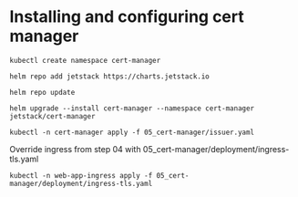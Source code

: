 # Installing and configuring cert manager

```
kubectl create namespace cert-manager
```

```
helm repo add jetstack https://charts.jetstack.io
```

```
helm repo update
```

```
helm upgrade --install cert-manager --namespace cert-manager jetstack/cert-manager
```

```
kubectl -n cert-manager apply -f 05_cert-manager/issuer.yaml
```

Override ingress from step 04 with 05_cert-manager/deployment/ingress-tls.yaml
```
kubectl -n web-app-ingress apply -f 05_cert-manager/deployment/ingress-tls.yaml
```